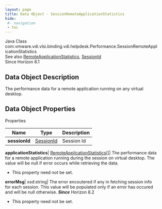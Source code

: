 ```yaml
---
layout: page
title: Data Object - SessionRemoteApplicationStatistics
hide:
 #- navigation
 - toc
---
```






Java Class
    com.vmware.vdi.vlsi.binding.vdi.helpdesk.Performance.SessionRemoteApplicationStatistics  
See also
     [RemoteApplicationStatistics](vdi.helpdesk.Performance.RemoteApplicationStatistics.md), [SessionId](vdi.entity.SessionId.md)  
Since 
    Horizon 8.1

## Data Object Description 

The performance data for a remote application running on any virtual desktop. 

## Data Object Properties

Properties

Name |  Type |  Description   
---|---|---  
**sessionId**| [SessionId](vdi.entity.SessionId.md)|  Session Id   
  
**applicationStatistics**| [RemoteApplicationStatistics[]](vdi.helpdesk.Performance.RemoteApplicationStatistics.md)|  The performance data for a remote application running during the session on virtual desktop. The value will be null if error occurs while retrieving the data.   


* This property need not be set.

  
**errorMsg**|  xsd:string|  The error encoutered if any in fetching session info for each session. This value will be populated only if an error has occured and will be null otherwise.  **_Since_** Horizon 8.2  


* This property need not be set.

  
  
  

  
  

